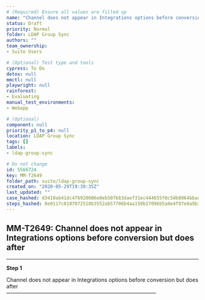 ```yaml
---
# (Required) Ensure all values are filled up
name: "Channel does not appear in Integrations options before conversion but does after"
status: Draft
priority: Normal
folder: LDAP Group Sync
authors: ""
team_ownership: 
- Suite Users

# (Optional) Test type and tools
cypress: To Do
detox: null
mmctl: null
playwright: null
rainforest: 
- Evaluating
manual_test_environments: 
- Webapp

# (Optional)
component: null
priority_p1_to_p4: null
location: LDAP Group Sync
tags: []
labels: 
- ldap-group-sync

# Do not change
id: 5566724
key: MM-T2649
folder_path: suite/ldap-group-sync
created_on: "2020-05-29T19:39:35Z"
last_updated: ""
case_hashed: d3410ab41dc4f6920006e0eb507b83daef31ec444655f0c50b8064bbadf78c365a45944f6d0f14fe84a8eba3965fe06f
steps_hashed: 8e0117c0107072518b3552ab57706b4aa150b17096b5a8e4f97e8a9b35057292f1c571d2ca7c4a6e9bf4dd9a56a73a46
---
```


## MM-T2649: Channel does not appear in Integrations options before conversion but does after

---

**Step 1**

Channel does not appear in Integrations options before conversion but does after\
————————————————————————————
